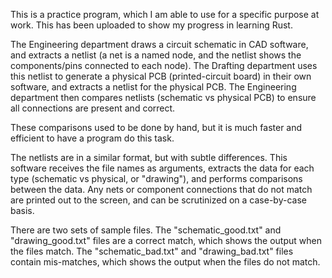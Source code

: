 This is a practice program, which I am able to use for a specific purpose at work.
This has been uploaded to show my progress in learning Rust.

The Engineering department draws a circuit schematic in CAD software, and extracts a netlist (a net is a named node, and the netlist shows the components/pins connected to each node). The Drafting department uses this netlist to generate a physical PCB (printed-circuit board) in their own software, and extracts a netlist for the physical PCB. The Engineering department then compares netlists (schematic vs physical PCB) to ensure all connections are present and correct.

These comparisons used to be done by hand, but it is much faster and efficient to have a program do this task.

The netlists are in a similar format, but with subtle differences. This software receives the file names as arguments, extracts the data for each type (schematic vs physical, or "drawing"), and performs comparisons between the data. Any nets or component connections that do not match are printed out to the screen, and can be scrutinized on a case-by-case basis.

There are two sets of sample files.
The "schematic_good.txt" and "drawing_good.txt" files are a correct match, which shows the output when the files match.
The "schematic_bad.txt" and "drawing_bad.txt" files contain mis-matches, which shows the output when the files do not match.
